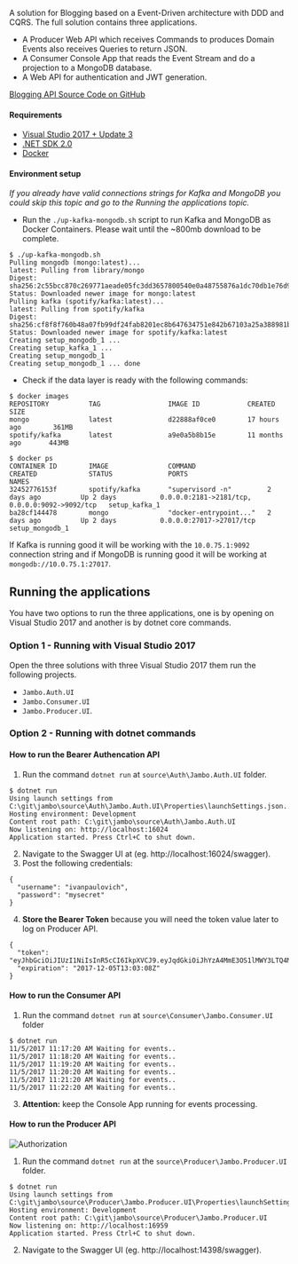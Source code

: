 A solution for Blogging based on a Event-Driven architecture with DDD and CQRS. The full solution contains three applications.
* A Producer Web API which receives Commands to produces Domain Events also receives Queries to return JSON. 
* A Consumer Console App that reads the Event Stream and do a projection to a MongoDB database.
* A Web API for authentication and JWT generation.

[Blogging API Source Code on GitHub](https://github.com/ivanpaulovich/jambo)

#### Requirements
* [Visual Studio 2017 + Update 3](https://www.visualstudio.com/en-us/news/releasenotes/vs2017-relnotes)
* [.NET SDK 2.0](https://www.microsoft.com/net/download/core)
* [Docker](https://docs.docker.com/docker-for-windows/install/)

#### Environment setup

*If you already have valid connections strings for Kafka and MongoDB you could skip this topic and go to the Running the applications topic.*

* Run the `./up-kafka-mongodb.sh` script to run Kafka and MongoDB as Docker Containers. Please wait until the ~800mb download to be complete.

```
$ ./up-kafka-mongodb.sh
Pulling mongodb (mongo:latest)...
latest: Pulling from library/mongo
Digest: sha256:2c55bcc870c269771aeade05fc3dd3657800540e0a48755876a1dc70db1e76d9
Status: Downloaded newer image for mongo:latest
Pulling kafka (spotify/kafka:latest)...
latest: Pulling from spotify/kafka
Digest: sha256:cf8f8f760b48a07fb99df24fab8201ec8b647634751e842b67103a25a388981b
Status: Downloaded newer image for spotify/kafka:latest
Creating setup_mongodb_1 ...
Creating setup_kafka_1 ...
Creating setup_mongodb_1
Creating setup_mongodb_1 ... done
```
* Check if the data layer is ready with the following commands:

```
$ docker images
REPOSITORY          TAG                 IMAGE ID            CREATED             SIZE
mongo               latest              d22888af0ce0        17 hours ago        361MB
spotify/kafka       latest              a9e0a5b8b15e        11 months ago       443MB
```

```
$ docker ps
CONTAINER ID        IMAGE               COMMAND                  CREATED             STATUS              PORTS                                            NAMES
32452776153f        spotify/kafka       "supervisord -n"         2 days ago          Up 2 days           0.0.0.0:2181->2181/tcp, 0.0.0.0:9092->9092/tcp   setup_kafka_1
ba28cf144478        mongo               "docker-entrypoint..."   2 days ago          Up 2 days           0.0.0.0:27017->27017/tcp                         setup_mongodb_1
```

If Kafka is running good it will be working with the `10.0.75.1:9092` connection string and if MongoDB is running good it will be working at `mongodb://10.0.75.1:27017`.

## Running the applications

You have two options to run the three applications, one is by opening on Visual Studio 2017 and another is by dotnet core commands.

### Option 1 - Running with Visual Studio 2017

Open the three solutions with three Visual Studio 2017 them run the following projects.

* `Jambo.Auth.UI`
* `Jambo.Consumer.UI` 
* `Jambo.Producer.UI`.

### Option 2 - Running with dotnet commands

#### How to run the Bearer Authencation API

1. Run the command `dotnet run` at `source\Auth\Jambo.Auth.UI` folder.
```
$ dotnet run
Using launch settings from C:\git\jambo\source\Auth\Jambo.Auth.UI\Properties\launchSettings.json...
Hosting environment: Development
Content root path: C:\git\jambo\source\Auth\Jambo.Auth.UI
Now listening on: http://localhost:16024
Application started. Press Ctrl+C to shut down.
```
2. Navigate to the Swagger UI at (eg. http://localhost:16024/swagger).
3. Post the following credentials:
```
{
  "username": "ivanpaulovich",
  "password": "mysecret"
}
```
4. __Store the Bearer Token__ because you will need the token value later to log on Producer API.
```
{
  "token": "eyJhbGciOiJIUzI1NiIsInR5cCI6IkpXVCJ9.eyJqdGkiOiJhYzA4MmE3OS1lMWY3LTQ4MTktYmU1Mi1hOTQwMTBkM2VjZTciLCJzdWIiOiJzdHJpbmciLCJleHAiOjE1MTI0Nzg5ODgsImlzcyI6Imh0dHA6Ly9teWFjY291bnRhcGkiLCJhdWQiOiJodHRwOi8vbXlhY2NvdW50YXBpIn0.9YKGmKaptLBDcExHhPOQ3_j9TsdbkcRf8ZtvIkdq8Go",
  "expiration": "2017-12-05T13:03:08Z"
}
```
#### How to run the Consumer API

1. Run the command `dotnet run` at `source\Consumer\Jambo.Consumer.UI` folder 

```
$ dotnet run
11/5/2017 11:17:20 AM Waiting for events..
11/5/2017 11:18:20 AM Waiting for events..
11/5/2017 11:19:20 AM Waiting for events..
11/5/2017 11:20:20 AM Waiting for events..
11/5/2017 11:21:20 AM Waiting for events..
11/5/2017 11:22:20 AM Waiting for events..
```

3. __Attention:__ keep the Console App running for events processing.

#### How to run the Producer API

![Authorization](https://github.com/ivanpaulovich/jambo/blob/master/Producer.png)

1. Run the command `dotnet run` at the `source\Producer\Jambo.Producer.UI` folder.

```
$ dotnet run
Using launch settings from C:\git\jambo\source\Producer\Jambo.Producer.UI\Properties\launchSettings.json...
Hosting environment: Development
Content root path: C:\git\jambo\source\Producer\Jambo.Producer.UI
Now listening on: http://localhost:16959
Application started. Press Ctrl+C to shut down.
```

2. Navigate to the Swagger UI (eg. http://localhost:14398/swagger).